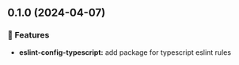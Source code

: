 ## 0.1.0 (2024-04-07)


### 🚀 Features

- **eslint-config-typescript:** add package for typescript eslint rules